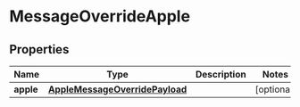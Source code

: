 

# MessageOverrideApple


## Properties

| Name | Type | Description | Notes |
|------------ | ------------- | ------------- | -------------|
|**apple** | [**AppleMessageOverridePayload**](AppleMessageOverridePayload.md) |  |  [optional] |



